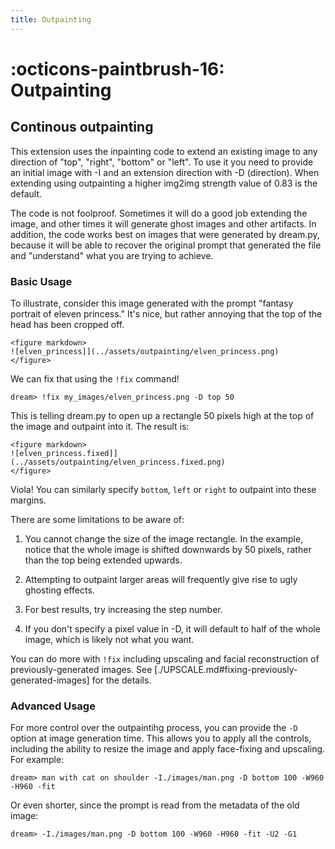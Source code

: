 ```yaml
---
title: Outpainting
---
```


# :octicons-paintbrush-16: Outpainting

## Continous outpainting

This extension uses the inpainting code to extend an existing image to
any direction of "top", "right", "bottom" or "left". To use it you
need to provide an initial image with -I and an extension direction
with -D (direction). When extending using outpainting a higher img2img
strength value of 0.83 is the default.

The code is not foolproof. Sometimes it will do a good job extending
the image, and other times it will generate ghost images and other
artifacts. In addition, the code works best on images that were
generated by dream.py, because it will be able to recover the original
prompt that generated the file and "understand" what you are trying to
achieve.

### Basic Usage

To illustrate, consider this image generated with the prompt "fantasy
portrait of eleven princess." It's nice, but rather annoying that the
top of the head has been cropped off.

    <figure markdown>
    ![elven_princess]](../assets/outpainting/elven_princess.png)
    </figure>

We can fix that using the `!fix` command!

~~~~
dream> !fix my_images/elven_princess.png -D top 50
~~~~

This is telling dream.py to open up a rectangle 50 pixels high at the
top of the image and outpaint into it. The result is:

    <figure markdown>
    ![elven_princess.fixed]](../assets/outpainting/elven_princess.fixed.png)
    </figure>

Viola! You can similarly specify `bottom`, `left` or `right` to
outpaint into these margins.

There are some limitations to be aware of:

1. You cannot change the size of the image rectangle. In the example,
   notice that the whole image is shifted downwards by 50 pixels, rather
   than the top being extended upwards.

2. Attempting to outpaint larger areas will frequently give rise to ugly
   ghosting effects.

3. For best results, try increasing the step number.

4. If you don't specify a pixel value in -D, it will default to half
   of the whole image, which is likely not what you want.

You can do more with `!fix` including upscaling and facial
reconstruction of previously-generated images. See
[./UPSCALE.md#fixing-previously-generated-images] for the details.

### Advanced Usage

For more control over the outpaintihg process, you can provide the
`-D` option at image generation time. This allows you to apply all the
controls, including the ability to resize the image and apply face-fixing
and upscaling. For example:

~~~~
dream> man with cat on shoulder -I./images/man.png -D bottom 100 -W960 -H960 -fit
~~~~

Or even shorter, since the prompt is read from the metadata of the old image:

~~~~
dream> -I./images/man.png -D bottom 100 -W960 -H960 -fit -U2 -G1
~~~~

